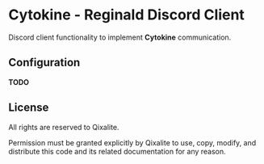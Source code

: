 # Cytokine - Reginald Discord Client

Discord client functionality to implement **Cytokine** communication.

## Configuration

**TODO**

## License

All rights are reserved to Qixalite.

Permission must be granted explicitly by Qixalite to use, copy, modify, and distribute this code and its related documentation for any reason.